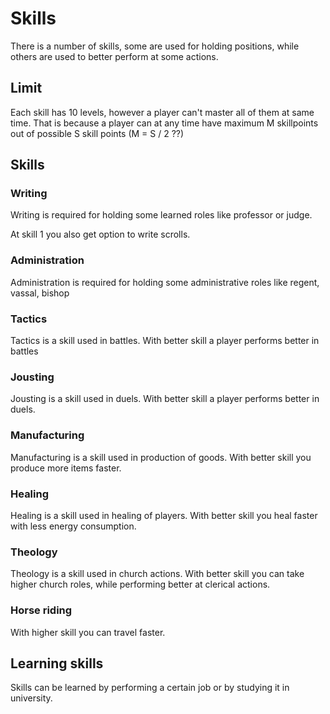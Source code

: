 # Skills

There is a number of skills, some are used for holding positions, while others are used to better perform at some actions.

## Limit
Each skill has 10 levels, however a player can't master all of them at same time. That is because a player can at any time have maximum M skillpoints out of possible S skill points (M = S / 2 ??)

## Skills

### Writing

Writing is required for holding some learned roles like professor or judge.

At skill 1 you also get option to write scrolls.

### Administration

Administration is required for holding some administrative roles like regent, vassal, bishop

### Tactics

Tactics is a skill used in battles. With better skill a player performs better in battles

### Jousting
Jousting is a skill used in duels. With better skill a player performs better in duels.

### Manufacturing
Manufacturing is a skill used in production of goods. With better skill you produce more items faster.

### Healing
Healing is a skill used in healing of players. With better skill you heal faster with less energy consumption.

### Theology
Theology is a skill used in church actions. With better skill you can take higher church roles, while performing better at clerical actions.

### Horse riding
With higher skill you can travel faster.

## Learning skills

Skills can be learned by performing a certain job or by studying it in university.